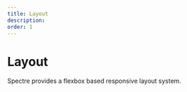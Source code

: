 ```yaml
---
title: Layout
description: 
order: 1
---
```


# Layout

Spectre provides a flexbox based responsive layout system.

<div class="docs-demo columns">
  <Card title="Responsive"
      desc="Responsive layout grid system and responsive visibility utilities"
      path="responsive.html" />
  <Card title="Flexbox grid"
      desc="Flexbox based responsive grid system with 12 columns"
      path="grid.html" />
  <Card title="Navbar"
      desc="Layout container that appears in the header of apps and websites"
      path="navbar.html" />
  <Card title="Hero"
      desc="Container for key featured content or information"
      path="hero.html" />
</div>
